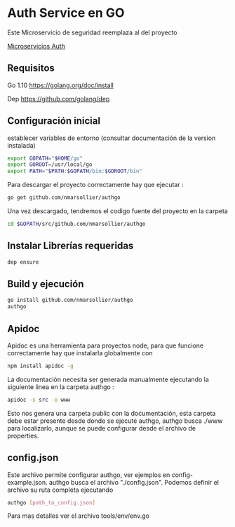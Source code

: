 Auth Service en GO
==

Este Microservicio de seguridad reemplaza al del proyecto

[Microservicios Auth](https://github.com/nmarsollier/2018_microservicios)

Requisitos
-

Go 1.10  <https://golang.org/doc/install>

Dep <https://github.com/golang/dep>

Configuración inicial
-

establecer variables de entorno (consultar documentación de la version instalada)

```bash
export GOPATH="$HOME/go"
export GOROOT=/usr/local/go
export PATH="$PATH:$GOPATH/bin:$GOROOT/bin"
```

Para descargar el proyecto correctamente hay que ejecutar :

```bash
go get github.com/nmarsollier/authgo
```

Una vez descargado, tendremos el codigo fuente del proyecto en la carpeta

```bash
cd $GOPATH/src/github.com/nmarsollier/authgo
```

Instalar Librerías requeridas
-

```bash
dep ensure
```

Build y ejecución
-

```bash
go install github.com/nmarsollier/authgo
authgo
```

Apidoc
-

Apidoc es una herramienta para proyectos node, para que funcione correctamente hay que instalarla globalmente con

```bash
npm install apidoc -g
```

La documentación necesita ser generada manualmente ejecutando la siguiente linea en la carpeta authgo :

```bash
apidoc -s src -o www
```

Esto nos genera una carpeta public con la documentación, esta carpeta debe estar presente desde donde se ejecute authgo, authgo busca ./www para localizarlo, aunque se puede configurar desde el archivo de properties.

config.json
-

Este archivo permite configurar authgo, ver ejemplos en config-example.json.
authgo busca el archivo "./config.json". Podemos definir el archivo su ruta completa ejecutando

```bash
authgo [path_to_config.json]
```

Para mas detalles ver el archivo tools/env/env.go